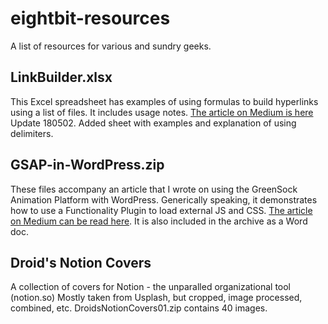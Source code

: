 # eightbit-resources
A list of resources for various and sundry geeks.

## LinkBuilder.xlsx

This Excel spreadsheet has examples of using formulas to build hyperlinks using a list of files.
It includes usage notes.  [The article on Medium is here](https://medium.com/@pixeldroid/create-lists-of-hyperlinks-with-a-spreadsheet-5b3a0c5205f1) 
Update 180502.  Added sheet with examples and explanation of using delimiters.

## GSAP-in-WordPress.zip
These files accompany an article that I wrote on using the GreenSock Animation Platform with WordPress.  Generically speaking, it demonstrates how to use a Functionality Plugin to load external JS and CSS. 
[The article on Medium can be read here](https://medium.com/@pixeldroid/gsap-in-wordpress-9e5771a059a). It is also included in the archive as a Word doc.

## Droid's Notion Covers
A collection of covers for Notion - the unparalled organizational tool (notion.so)
Mostly taken from Usplash, but cropped, image processed, combined, etc.
DroidsNotionCovers01.zip contains 40 images.
